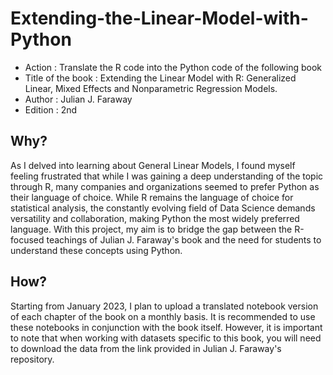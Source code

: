 # Extending-the-Linear-Model-with-Python
<ul> 
<li> Action : Translate the R code into the Python code of the following book</li>
<li> Title of the book : Extending the Linear Model with R: Generalized Linear, Mixed Effects and Nonparametric Regression Models.</li>
<li> Author : Julian J. Faraway </li>
<li> Edition : 2nd </li>
</ul>

## Why?
As I delved into learning about General Linear Models, I found myself feeling frustrated that while I was gaining a deep understanding of the topic through R, many companies and organizations seemed to prefer Python as their language of choice. While R remains the language of choice for statistical analysis, the constantly evolving field of Data Science demands versatility and collaboration, making Python the most widely preferred language. With this project, my aim is to bridge the gap between the R-focused teachings of Julian J. Faraway's book and the need for students to understand these concepts using Python.

## How?
Starting from January 2023, I plan to upload a translated notebook version of each chapter of the book on a monthly basis. It is recommended to use these notebooks in conjunction with the book itself. However, it is important to note that when working with datasets specific to this book, you will need to download the data from the link provided in Julian J. Faraway's repository.
